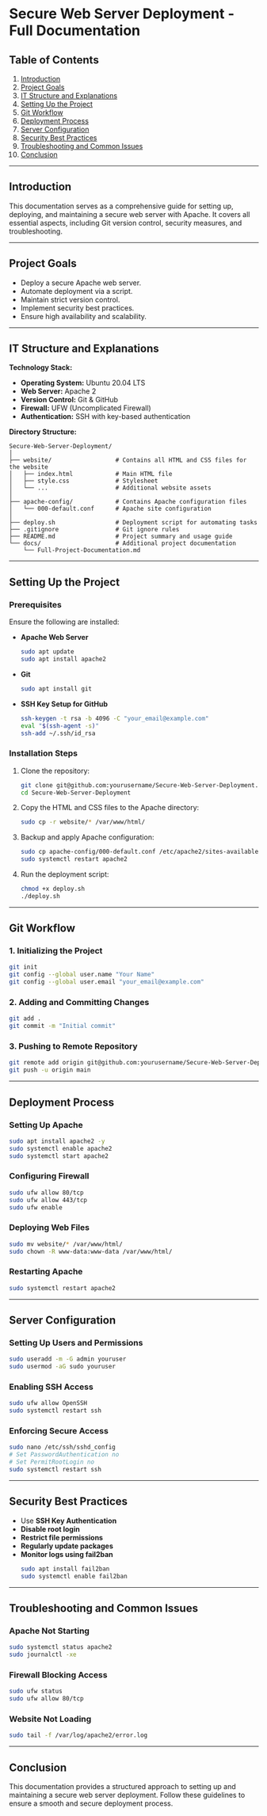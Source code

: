 # Secure Web Server Deployment - Full Documentation

## Table of Contents
1. [Introduction](#introduction)
2. [Project Goals](#project-goals)
3. [IT Structure and Explanations](#it-structure-and-explanations)
4. [Setting Up the Project](#setting-up-the-project)
5. [Git Workflow](#git-workflow)
6. [Deployment Process](#deployment-process)
7. [Server Configuration](#server-configuration)
8. [Security Best Practices](#security-best-practices)
9. [Troubleshooting and Common Issues](#troubleshooting-and-common-issues)
10. [Conclusion](#conclusion)

---

## Introduction
This documentation serves as a comprehensive guide for setting up, deploying, and maintaining a secure web server with Apache. It covers all essential aspects, including Git version control, security measures, and troubleshooting.

---

## Project Goals
- Deploy a secure Apache web server.
- Automate deployment via a script.
- Maintain strict version control.
- Implement security best practices.
- Ensure high availability and scalability.

---

## IT Structure and Explanations
**Technology Stack:**
- **Operating System:** Ubuntu 20.04 LTS
- **Web Server:** Apache 2
- **Version Control:** Git & GitHub
- **Firewall:** UFW (Uncomplicated Firewall)
- **Authentication:** SSH with key-based authentication

**Directory Structure:**
```
Secure-Web-Server-Deployment/  
│  
├── website/                  # Contains all HTML and CSS files for the website  
│   ├── index.html            # Main HTML file  
│   ├── style.css             # Stylesheet  
│   └── ...                   # Additional website assets  
│  
├── apache-config/            # Contains Apache configuration files  
│   └── 000-default.conf      # Apache site configuration  
│  
├── deploy.sh                 # Deployment script for automating tasks  
├── .gitignore                # Git ignore rules  
├── README.md                 # Project summary and usage guide  
└── docs/                     # Additional project documentation  
    └── Full-Project-Documentation.md  
```

---

## Setting Up the Project
### Prerequisites
Ensure the following are installed:
- **Apache Web Server**
  ```bash
  sudo apt update  
  sudo apt install apache2  
  ```
- **Git**
  ```bash
  sudo apt install git  
  ```
- **SSH Key Setup for GitHub**
  ```bash
  ssh-keygen -t rsa -b 4096 -C "your_email@example.com"  
  eval "$(ssh-agent -s)"  
  ssh-add ~/.ssh/id_rsa  
  ```

### Installation Steps
1. Clone the repository:
   ```bash
   git clone git@github.com:yourusername/Secure-Web-Server-Deployment.git  
   cd Secure-Web-Server-Deployment  
   ```
2. Copy the HTML and CSS files to the Apache directory:
   ```bash
   sudo cp -r website/* /var/www/html/  
   ```
3. Backup and apply Apache configuration:
   ```bash
   sudo cp apache-config/000-default.conf /etc/apache2/sites-available/000-default.conf  
   sudo systemctl restart apache2  
   ```
4. Run the deployment script:
   ```bash
   chmod +x deploy.sh  
   ./deploy.sh  
   ```

---

## Git Workflow
### 1. Initializing the Project
```bash
git init
git config --global user.name "Your Name"
git config --global user.email "your_email@example.com"
```
### 2. Adding and Committing Changes
```bash
git add .
git commit -m "Initial commit"
```
### 3. Pushing to Remote Repository
```bash
git remote add origin git@github.com:yourusername/Secure-Web-Server-Deployment.git
git push -u origin main
```

---

## Deployment Process
### Setting Up Apache
```bash
sudo apt install apache2 -y
sudo systemctl enable apache2
sudo systemctl start apache2
```
### Configuring Firewall
```bash
sudo ufw allow 80/tcp
sudo ufw allow 443/tcp
sudo ufw enable
```
### Deploying Web Files
```bash
sudo mv website/* /var/www/html/
sudo chown -R www-data:www-data /var/www/html/
```
### Restarting Apache
```bash
sudo systemctl restart apache2
```

---

## Server Configuration
### Setting Up Users and Permissions
```bash
sudo useradd -m -G admin youruser
sudo usermod -aG sudo youruser
```
### Enabling SSH Access
```bash
sudo ufw allow OpenSSH
sudo systemctl restart ssh
```
### Enforcing Secure Access
```bash
sudo nano /etc/ssh/sshd_config
# Set PasswordAuthentication no
# Set PermitRootLogin no
sudo systemctl restart ssh
```

---

## Security Best Practices
- Use **SSH Key Authentication**
- **Disable root login**
- **Restrict file permissions**
- **Regularly update packages**
- **Monitor logs using fail2ban**
  ```bash
  sudo apt install fail2ban
  sudo systemctl enable fail2ban
  ```

---

## Troubleshooting and Common Issues
### Apache Not Starting
```bash
sudo systemctl status apache2
sudo journalctl -xe
```
### Firewall Blocking Access
```bash
sudo ufw status
sudo ufw allow 80/tcp
```
### Website Not Loading
```bash
sudo tail -f /var/log/apache2/error.log
```

---

## Conclusion
This documentation provides a structured approach to setting up and maintaining a secure web server deployment. Follow these guidelines to ensure a smooth and secure deployment process.


